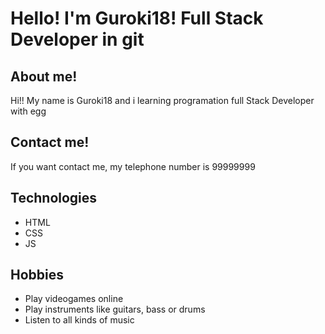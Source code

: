 # Hello! I'm Guroki18! Full Stack Developer in git

## About me!

Hi!! My name is Guroki18 and i learning programation full Stack Developer with egg

## Contact me!

If you want contact me, my telephone number is 99999999

## Technologies

- HTML
- CSS
- JS

## Hobbies

- Play videogames online
- Play instruments like guitars, bass or drums
- Listen to all kinds of music